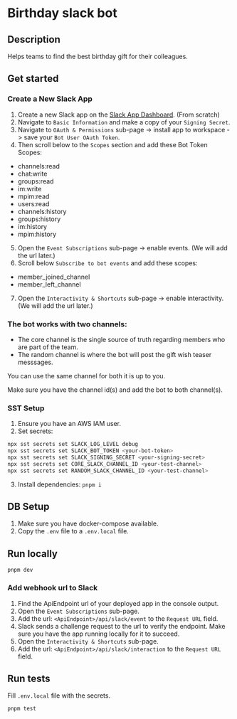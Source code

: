 # Birthday slack bot

## Description

Helps teams to find the best birthday gift for their colleagues.

## Get started

### Create a New Slack App

1. Create a new Slack app on the [Slack App Dashboard](https://api.slack.com/apps). (From scratch)
2. Navigate to `Basic Information` and make a copy of your `Signing Secret`.
3. Navigate to `OAuth & Permissions` sub-page -> install app to workspace -> save your `Bot User OAuth Token`.
4. Then scroll below to the `Scopes` section and add these Bot Token Scopes:

- channels:read
- chat:write
- groups:read
- im:write
- mpim:read
- users:read
- channels:history
- groups:history
- im:history
- mpim:history

5. Open the `Event Subscriptions` sub-page -> enable events. (We will add the url later.)
6. Scroll below `Subscribe to bot events` and add these scopes:

- member_joined_channel
- member_left_channel

7. Open the `Interactivity & Shortcuts` sub-page -> enable interactivity. (We will add the url later.)

### The bot works with two channels:

- The core channel is the single source of truth regarding members who are part of the team.
- The random channel is where the bot will post the gift wish teaser messsages.

You can use the same channel for both it is up to you.

Make sure you have the channel id(s) and add the bot to both channel(s).

### SST Setup

1. Ensure you have an AWS IAM user.
2. Set secrets:

```bash
npx sst secrets set SLACK_LOG_LEVEL debug
npx sst secrets set SLACK_BOT_TOKEN <your-bot-token>
npx sst secrets set SLACK_SIGNING_SECRET <your-signing-secret>
npx sst secrets set CORE_SLACK_CHANNEL_ID <your-test-channel>
npx sst secrets set RANDOM_SLACK_CHANNEL_ID <your-test-channel>
```

3. Install dependencies: `pnpm i`

## DB Setup

1. Make sure you have docker-compose available.
2. Copy the `.env` file to a `.env.local` file.

## Run locally

`pnpm dev`

### Add webhook url to Slack

1. Find the ApiEndpoint url of your deployed app in the console output.
2. Open the `Event Subscriptions` sub-page.
3. Add the url: `<ApiEndpoint>/api/slack/event` to the `Request URL` field.
4. Slack sends a challenge request to the url to verify the endpoint. Make sure you have the app running locally for it to succeed.
5. Open the `Interactivity & Shortcuts` sub-page.
6. Add the url: `<ApiEndpoint>/api/slack/interaction` to the `Request URL` field.

## Run tests

Fill `.env.local` file with the secrets.

```bash
pnpm test
```
